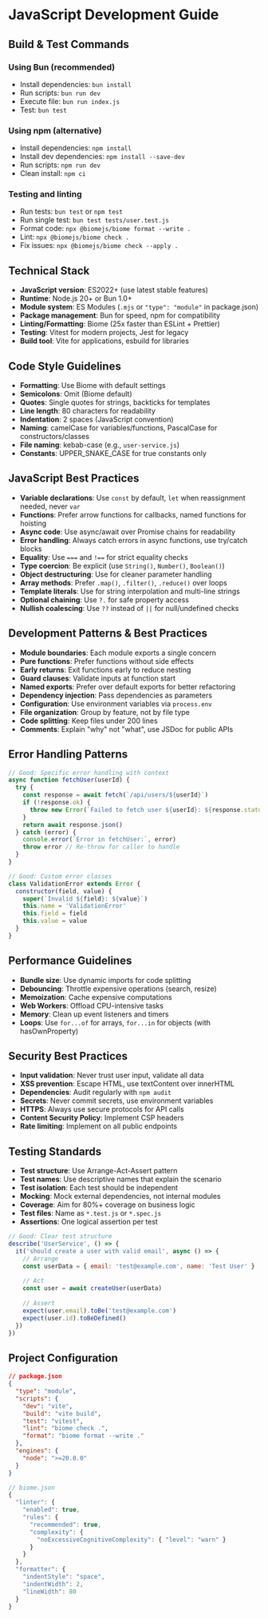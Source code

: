 # JavaScript Development Guide

## Build & Test Commands

### Using Bun (recommended)
- Install dependencies: `bun install`
- Run scripts: `bun run dev`
- Execute file: `bun run index.js`
- Test: `bun test`

### Using npm (alternative)
- Install dependencies: `npm install`
- Install dev dependencies: `npm install --save-dev`
- Run scripts: `npm run dev`
- Clean install: `npm ci`

### Testing and linting
- Run tests: `bun test` or `npm test`
- Run single test: `bun test tests/user.test.js`
- Format code: `npx @biomejs/biome format --write .`
- Lint: `npx @biomejs/biome check .`
- Fix issues: `npx @biomejs/biome check --apply .`

## Technical Stack

- **JavaScript version**: ES2022+ (use latest stable features)
- **Runtime**: Node.js 20+ or Bun 1.0+
- **Module system**: ES Modules (`.mjs` or `"type": "module"` in package.json)
- **Package management**: Bun for speed, npm for compatibility
- **Linting/Formatting**: Biome (25x faster than ESLint + Prettier)
- **Testing**: Vitest for modern projects, Jest for legacy
- **Build tool**: Vite for applications, esbuild for libraries

## Code Style Guidelines

- **Formatting**: Use Biome with default settings
- **Semicolons**: Omit (Biome default)
- **Quotes**: Single quotes for strings, backticks for templates
- **Line length**: 80 characters for readability
- **Indentation**: 2 spaces (JavaScript convention)
- **Naming**: camelCase for variables/functions, PascalCase for constructors/classes
- **File naming**: kebab-case (e.g., `user-service.js`)
- **Constants**: UPPER_SNAKE_CASE for true constants only

## JavaScript Best Practices

- **Variable declarations**: Use `const` by default, `let` when reassignment needed, never `var`
- **Functions**: Prefer arrow functions for callbacks, named functions for hoisting
- **Async code**: Use async/await over Promise chains for readability
- **Error handling**: Always catch errors in async functions, use try/catch blocks
- **Equality**: Use `===` and `!==` for strict equality checks
- **Type coercion**: Be explicit (use `String()`, `Number()`, `Boolean()`)
- **Object destructuring**: Use for cleaner parameter handling
- **Array methods**: Prefer `.map()`, `.filter()`, `.reduce()` over loops
- **Template literals**: Use for string interpolation and multi-line strings
- **Optional chaining**: Use `?.` for safe property access
- **Nullish coalescing**: Use `??` instead of `||` for null/undefined checks

## Development Patterns & Best Practices

- **Module boundaries**: Each module exports a single concern
- **Pure functions**: Prefer functions without side effects
- **Early returns**: Exit functions early to reduce nesting
- **Guard clauses**: Validate inputs at function start
- **Named exports**: Prefer over default exports for better refactoring
- **Dependency injection**: Pass dependencies as parameters
- **Configuration**: Use environment variables via `process.env`
- **File organization**: Group by feature, not by file type
- **Code splitting**: Keep files under 200 lines
- **Comments**: Explain "why" not "what", use JSDoc for public APIs

## Error Handling Patterns

```javascript
// Good: Specific error handling with context
async function fetchUser(userId) {
  try {
    const response = await fetch(`/api/users/${userId}`)
    if (!response.ok) {
      throw new Error(`Failed to fetch user ${userId}: ${response.status}`)
    }
    return await response.json()
  } catch (error) {
    console.error(`Error in fetchUser:`, error)
    throw error // Re-throw for caller to handle
  }
}

// Good: Custom error classes
class ValidationError extends Error {
  constructor(field, value) {
    super(`Invalid ${field}: ${value}`)
    this.name = 'ValidationError'
    this.field = field
    this.value = value
  }
}
```

## Performance Guidelines

- **Bundle size**: Use dynamic imports for code splitting
- **Debouncing**: Throttle expensive operations (search, resize)
- **Memoization**: Cache expensive computations
- **Web Workers**: Offload CPU-intensive tasks
- **Memory**: Clean up event listeners and timers
- **Loops**: Use `for...of` for arrays, `for...in` for objects (with hasOwnProperty)

## Security Best Practices

- **Input validation**: Never trust user input, validate all data
- **XSS prevention**: Escape HTML, use textContent over innerHTML
- **Dependencies**: Audit regularly with `npm audit`
- **Secrets**: Never commit secrets, use environment variables
- **HTTPS**: Always use secure protocols for API calls
- **Content Security Policy**: Implement CSP headers
- **Rate limiting**: Implement on all public endpoints

## Testing Standards

- **Test structure**: Use Arrange-Act-Assert pattern
- **Test names**: Use descriptive names that explain the scenario
- **Test isolation**: Each test should be independent
- **Mocking**: Mock external dependencies, not internal modules
- **Coverage**: Aim for 80%+ coverage on business logic
- **Test files**: Name as `*.test.js` or `*.spec.js`
- **Assertions**: One logical assertion per test

```javascript
// Good: Clear test structure
describe('UserService', () => {
  it('should create a user with valid email', async () => {
    // Arrange
    const userData = { email: 'test@example.com', name: 'Test User' }
    
    // Act
    const user = await createUser(userData)
    
    // Assert
    expect(user.email).toBe('test@example.com')
    expect(user.id).toBeDefined()
  })
})
```

## Project Configuration

```json
// package.json
{
  "type": "module",
  "scripts": {
    "dev": "vite",
    "build": "vite build",
    "test": "vitest",
    "lint": "biome check .",
    "format": "biome format --write ."
  },
  "engines": {
    "node": ">=20.0.0"
  }
}
```

```javascript
// biome.json
{
  "linter": {
    "enabled": true,
    "rules": {
      "recommended": true,
      "complexity": {
        "noExcessiveCognitiveComplexity": { "level": "warn" }
      }
    }
  },
  "formatter": {
    "indentStyle": "space",
    "indentWidth": 2,
    "lineWidth": 80
  }
}
```
